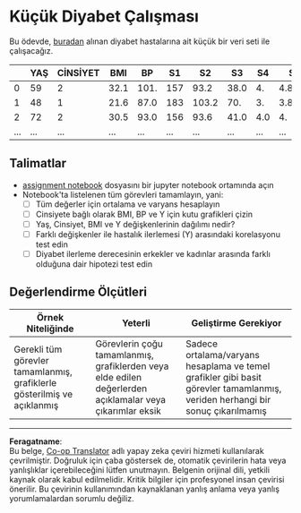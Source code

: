 <!--
CO_OP_TRANSLATOR_METADATA:
{
  "original_hash": "01d1b493e8b51a6ebb42524f6b1bcfff",
  "translation_date": "2025-08-28T11:22:11+00:00",
  "source_file": "1-Introduction/04-stats-and-probability/assignment.md",
  "language_code": "tr"
}
-->
# Küçük Diyabet Çalışması

Bu ödevde, [buradan](https://www4.stat.ncsu.edu/~boos/var.select/diabetes.html) alınan diyabet hastalarına ait küçük bir veri seti ile çalışacağız.

|   | YAŞ | CİNSİYET | BMI | BP | S1 | S2 | S3 | S4 | S5 | S6 | Y  |
|---|-----|----------|-----|----|----|----|----|----|----|----|----|
| 0 | 59 | 2 | 32.1 | 101. | 157 | 93.2 | 38.0 | 4. | 4.8598 | 87 | 151 |
| 1 | 48 | 1 | 21.6 | 87.0 | 183 | 103.2 | 70. | 3. | 3.8918 | 69 | 75 |
| 2 | 72 | 2 | 30.5 | 93.0 | 156 | 93.6 | 41.0 | 4.0 | 4. | 85 | 141 |
| ... | ... | ... | ... | ...| ...| ...| ...| ...| ...| ...| ... |

## Talimatlar

* [assignment notebook](assignment.ipynb) dosyasını bir jupyter notebook ortamında açın
* Notebook'ta listelenen tüm görevleri tamamlayın, yani:
   * [ ] Tüm değerler için ortalama ve varyans hesaplayın
   * [ ] Cinsiyete bağlı olarak BMI, BP ve Y için kutu grafikleri çizin
   * [ ] Yaş, Cinsiyet, BMI ve Y değişkenlerinin dağılımı nedir?
   * [ ] Farklı değişkenler ile hastalık ilerlemesi (Y) arasındaki korelasyonu test edin
   * [ ] Diyabet ilerleme derecesinin erkekler ve kadınlar arasında farklı olduğuna dair hipotezi test edin
   
## Değerlendirme Ölçütleri

Örnek Niteliğinde | Yeterli | Geliştirme Gerekiyor
--- | --- | -- |
Gerekli tüm görevler tamamlanmış, grafiklerle gösterilmiş ve açıklanmış | Görevlerin çoğu tamamlanmış, grafiklerden veya elde edilen değerlerden açıklamalar veya çıkarımlar eksik | Sadece ortalama/varyans hesaplama ve temel grafikler gibi basit görevler tamamlanmış, veriden herhangi bir sonuç çıkarılmamış

---

**Feragatname**:  
Bu belge, [Co-op Translator](https://github.com/Azure/co-op-translator) adlı yapay zeka çeviri hizmeti kullanılarak çevrilmiştir. Doğruluk için çaba göstersek de, otomatik çevirilerin hata veya yanlışlıklar içerebileceğini lütfen unutmayın. Belgenin orijinal dili, yetkili kaynak olarak kabul edilmelidir. Kritik bilgiler için profesyonel insan çevirisi önerilir. Bu çevirinin kullanımından kaynaklanan yanlış anlama veya yanlış yorumlamalardan sorumlu değiliz.